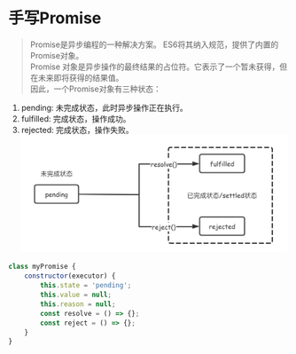 # 手写Promise
> Promise是异步编程的一种解决方案。
ES6将其纳入规范，提供了内置的Promise对象。  
Promise 对象是异步操作的最终结果的占位符。它表示了一个暂未获得，但在未来即将获得的结果值。  
因此，一个Promise对象有三种状态：
1. pending: 未完成状态，此时异步操作正在执行。
2. fulfilled: 完成状态，操作成功。
3. rejected: 完成状态，操作失败。
![promiseStatus](../assets/promise.png)
```js
class myPromise {
    constructor(executor) {
        this.state = 'pending';
        this.value = null;
        this.reason = null;
        const resolve = () => {};
        const reject = () => {};
    }
}
```
